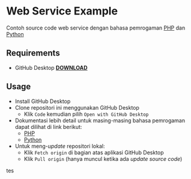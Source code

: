 # Web Service Example

Contoh source code web service dengan bahasa pemrogaman [PHP](php) dan [Python](python)

## Requirements

- GitHub Desktop **[DOWNLOAD](https://desktop.github.com/)**

## Usage

- Install GitHub Desktop
- Clone repositori ini menggunakan GitHub Desktop
  - Klik `Code` kemudian pilih `Open with GitHub Desktop`
- Dokumentasi lebih detail untuk masing-masing bahasa pemrogaman dapat dilihat di link berikut:
  - [PHP](php/README.md)
  - [Python](python/README.md)
- Untuk meng-_update_ repositori lokal:
  - Klik `Fetch origin` di bagian atas aplikasi GitHub Desktop
  - Klik `Pull origin` (hanya muncul ketika ada _update source code_)
  
 tes
